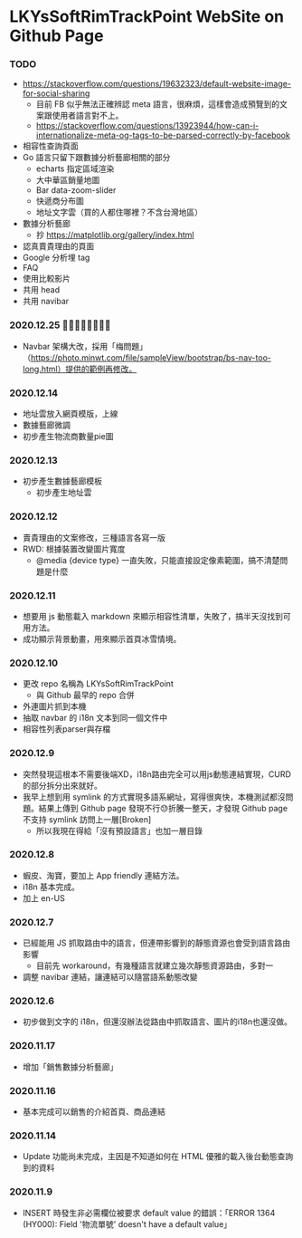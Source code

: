 # LKYsSoftRimTrackPoint WebSite on Github Page

### TODO

- <https://stackoverflow.com/questions/19632323/default-website-image-for-social-sharing>
    - 目前 FB 似乎無法正確辨認 meta 語言，很麻煩，這樣會造成預覽到的文案跟使用者語言對不上。
    - <https://stackoverflow.com/questions/13923944/how-can-i-internationalize-meta-og-tags-to-be-parsed-correctly-by-facebook>
- 相容性查詢頁面
- Go 語言只留下跟數據分析藝廊相關的部分
    - echarts 指定區域渲染
    - 大中華區銷量地圖
    - Bar data-zoom-slider
    - 快遞商分布圖
    - 地址文字雲（買的人都住哪裡？不含台灣地區）
- 數據分析藝廊
    - 抄 <https://matplotlib.org/gallery/index.html>
- 認真賣貴理由的頁面
- Google 分析埋 tag
- FAQ
- 使用比較影片
- 共用 head
- 共用 navibar

### 2020.12.25 🎄🤶🏻🎅🏻🧑🏽‍🎄

- Navbar 架構大改，採用「梅問題」（https://photo.minwt.com/file/sampleView/bootstrap/bs-nav-too-long.html）提供的範例再修改。

### 2020.12.14

- 地址雲放入網頁模版，上線
- 數據藝廊微調
- 初步產生物流商數量pie圖

### 2020.12.13

- 初步產生數據藝廊模板
    - 初步產生地址雲

### 2020.12.12

- 賣貴理由的文案修改，三種語言各寫一版
- RWD: 根據裝置改變圖片寬度
    - @media {device type} 一直失敗，只能直接設定像素範圍，搞不清楚問題是什麼

### 2020.12.11

- 想要用 js 動態載入 markdown 來顯示相容性清單，失敗了，搞半天沒找到可用方法。
- 成功顯示背景動畫，用來顯示首頁冰雪情境。

### 2020.12.10

- 更改 repo 名稱為 LKYsSoftRimTrackPoint
    - 與 Github 最早的 repo 合併
- 外連圖片抓到本機
- 抽取 navbar 的 i18n 文本到同一個文件中
- 相容性列表parser與存檔

### 2020.12.9

- 突然發現這根本不需要後端XD，i18n路由完全可以用js動態連結實現，CURD的部分拆分出來就好。
- 我早上想到用 symlink 的方式實現多語系網址，寫得很爽快，本機測試都沒問題。結果上傳到 Github page 發現不行😓折騰一整天，才發現 Github page 不支持 symlink 訪問上一層[Broken]
    - 所以我現在得給「沒有預設語言」也加一層目錄

### 2020.12.8

- 蝦皮、淘寶，要加上 App friendly 連結方法。
- i18n 基本完成。
- 加上 en-US

### 2020.12.7

- 已經能用 JS 抓取路由中的語言，但連帶影響到的靜態資源也會受到語言路由影響
    - 目前先 workaround，有幾種語言就建立幾次靜態資源路由，多對一
- 調整 navibar 連結，讓連結可以隨當語系動態改變

### 2020.12.6

- 初步做到文字的 i18n，但還沒辦法從路由中抓取語言、圖片的i18n也還沒做。

### 2020.11.17

- 增加「銷售數據分析藝廊」

### 2020.11.16

- 基本完成可以銷售的介紹首頁、商品連結

### 2020.11.14 

- Update 功能尚未完成，主因是不知道如何在 HTML 優雅的載入後台動態查詢到的資料

### 2020.11.9

- INSERT 時發生非必需欄位被要求 default value 的錯誤：「ERROR 1364 (HY000): Field '物流單號' doesn't have a default value」